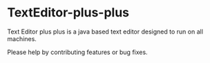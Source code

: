 # TextEditor-plus-plus
Text Editor plus plus is a java based text editor designed to run on all machines.

Please help by contributing features or bug fixes.
